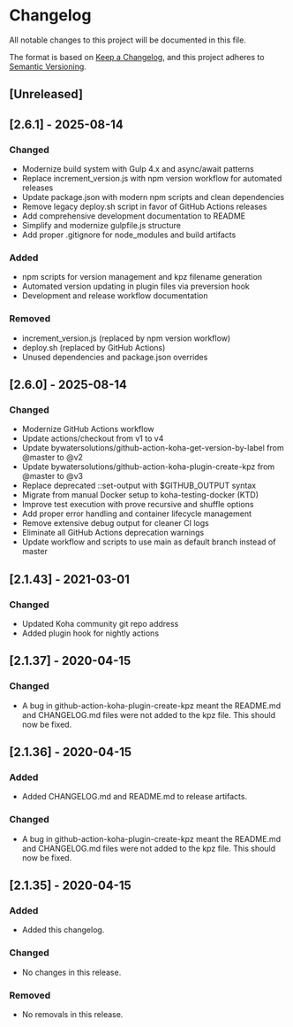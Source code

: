 # Changelog
All notable changes to this project will be documented in this file.

The format is based on [Keep a Changelog](https://keepachangelog.com/en/1.0.0/),
and this project adheres to [Semantic Versioning](https://semver.org/spec/v2.0.0.html).

## [Unreleased]

## [2.6.1] - 2025-08-14
### Changed
- Modernize build system with Gulp 4.x and async/await patterns
- Replace increment_version.js with npm version workflow for automated releases
- Update package.json with modern npm scripts and clean dependencies
- Remove legacy deploy.sh script in favor of GitHub Actions releases
- Add comprehensive development documentation to README
- Simplify and modernize gulpfile.js structure
- Add proper .gitignore for node_modules and build artifacts

### Added
- npm scripts for version management and kpz filename generation
- Automated version updating in plugin files via preversion hook
- Development and release workflow documentation

### Removed
- increment_version.js (replaced by npm version workflow)
- deploy.sh (replaced by GitHub Actions)
- Unused dependencies and package.json overrides

## [2.6.0] - 2025-08-14
### Changed
- Modernize GitHub Actions workflow
- Update actions/checkout from v1 to v4
- Update bywatersolutions/github-action-koha-get-version-by-label from @master to @v2
- Update bywatersolutions/github-action-koha-plugin-create-kpz from @master to @v3
- Replace deprecated ::set-output with $GITHUB_OUTPUT syntax
- Migrate from manual Docker setup to koha-testing-docker (KTD)
- Improve test execution with prove recursive and shuffle options
- Add proper error handling and container lifecycle management
- Remove extensive debug output for cleaner CI logs
- Eliminate all GitHub Actions deprecation warnings
- Update workflow and scripts to use main as default branch instead of master

## [2.1.43] - 2021-03-01
### Changed
- Updated Koha community git repo address
- Added plugin hook for nightly actions

## [2.1.37] - 2020-04-15
### Changed
- A bug in github-action-koha-plugin-create-kpz meant the README.md and CHANGELOG.md files were not added to the kpz file. This should now be fixed.

## [2.1.36] - 2020-04-15
### Added
- Added CHANGELOG.md and README.md to release artifacts.

### Changed
- A bug in github-action-koha-plugin-create-kpz meant the README.md and CHANGELOG.md files were not added to the kpz file. This should now be fixed.

## [2.1.35] - 2020-04-15
### Added
- Added this changelog.

### Changed
- No changes in this release.

### Removed
- No removals in this release.
